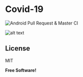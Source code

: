 
# Covid-19
![Android Pull Request & Master CI](https://github.com/David-Hackro/Covid/workflows/Android%20Pull%20Request%20&%20Master%20CI/badge.svg)

![alt text](https://i.ibb.co/HVCjbM5/Untitled-Diagram-2.png)

License
----

MIT


**Free Software!**
